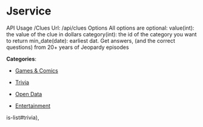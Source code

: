 # Jservice


API Usage /Clues Url: /api/clues Options All options are optional: value(int): the value of the clue in dollars category(int): the id of the category you want to return min_date(date): earliest dat. Get answers, (and the correct questions) from 20+ years of Jeopardy episodes



**Categories**:

- [Games & Comics](https://github.com/apis-list/apis-list#games-and-comics)

- [Trivia](https://github.com/apis-list/apis-list#trivia)

- [Open Data](https://github.com/apis-list/apis-list#open-data)

- [Entertainment](https://github.com/apis-list/apis-list#entertainment)



is-list#trivia),


